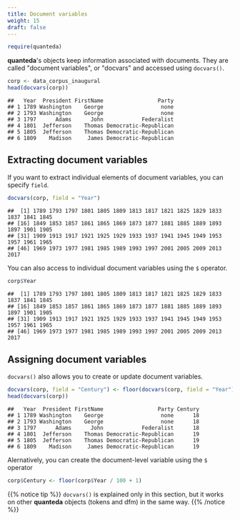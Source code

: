 ```yaml
---
title: Document variables
weight: 15
draft: false
---
```



```r
require(quanteda)
```

**quanteda**'s objects keep information associated with documents. They are called "document variables", or "docvars" and accessed using `docvars()`.


```r
corp <- data_corpus_inaugural
head(docvars(corp))
```

```
##   Year  President FirstName                 Party
## 1 1789 Washington    George                  none
## 2 1793 Washington    George                  none
## 3 1797      Adams      John            Federalist
## 4 1801  Jefferson    Thomas Democratic-Republican
## 5 1805  Jefferson    Thomas Democratic-Republican
## 6 1809    Madison     James Democratic-Republican
```

## Extracting document variables

If you want to extract individual elements of document variables, you can specify `field`.


```r
docvars(corp, field = "Year")
```

```
##  [1] 1789 1793 1797 1801 1805 1809 1813 1817 1821 1825 1829 1833 1837 1841 1845
## [16] 1849 1853 1857 1861 1865 1869 1873 1877 1881 1885 1889 1893 1897 1901 1905
## [31] 1909 1913 1917 1921 1925 1929 1933 1937 1941 1945 1949 1953 1957 1961 1965
## [46] 1969 1973 1977 1981 1985 1989 1993 1997 2001 2005 2009 2013 2017
```

You can also access to individual document variables using the `$` operator. 


```r
corp$Year
```

```
##  [1] 1789 1793 1797 1801 1805 1809 1813 1817 1821 1825 1829 1833 1837 1841 1845
## [16] 1849 1853 1857 1861 1865 1869 1873 1877 1881 1885 1889 1893 1897 1901 1905
## [31] 1909 1913 1917 1921 1925 1929 1933 1937 1941 1945 1949 1953 1957 1961 1965
## [46] 1969 1973 1977 1981 1985 1989 1993 1997 2001 2005 2009 2013 2017
```

## Assigning document variables

`docvars()` also allows you to create or update document variables.


```r
docvars(corp, field = "Century") <- floor(docvars(corp, field = "Year") / 100) + 1
head(docvars(corp))
```

```
##   Year  President FirstName                 Party Century
## 1 1789 Washington    George                  none      18
## 2 1793 Washington    George                  none      18
## 3 1797      Adams      John            Federalist      18
## 4 1801  Jefferson    Thomas Democratic-Republican      19
## 5 1805  Jefferson    Thomas Democratic-Republican      19
## 6 1809    Madison     James Democratic-Republican      19
```
Alernatively, you can create the document-level variable using the `$` operator


```r
corp$Century <- floor(corp$Year / 100 + 1)
```

{{% notice tip %}}
`docvars()` is explained only in this section, but it works on other **quanteda** objects (tokens and dfm) in the same way.
{{% /notice %}}
